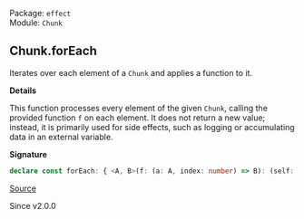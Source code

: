 Package: `effect`<br />
Module: `Chunk`<br />

## Chunk.forEach

Iterates over each element of a `Chunk` and applies a function to it.

**Details**

This function processes every element of the given `Chunk`, calling the
provided function `f` on each element. It does not return a new value;
instead, it is primarily used for side effects, such as logging or
accumulating data in an external variable.

**Signature**

```ts
declare const forEach: { <A, B>(f: (a: A, index: number) => B): (self: Chunk<A>) => void; <A, B>(self: Chunk<A>, f: (a: A, index: number) => B): void; }
```

[Source](https://github.com/Effect-TS/effect/tree/main/packages/effect/src/Chunk.ts#L758)

Since v2.0.0
